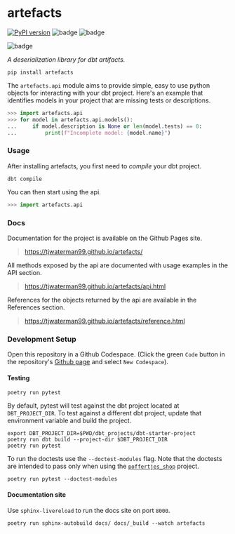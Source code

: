 # artefacts

[![PyPI version](https://badge.fury.io/py/artefacts.svg)](https://badge.fury.io/py/artefacts) ![badge](https://img.shields.io/badge/dbt-%3E%3D1.0-orange?style=flat&logo=dbt) ![badge](https://img.shields.io/pypi/pyversions/artefacts?logo=python) 

![badge](https://img.shields.io/github/workflow/status/tjwaterman99/artefacts/CI/main?label=CI)

_A deserialization library for dbt artifacts._

```
pip install artefacts
```

The `artefacts.api` module aims to provide simple, easy to use python objects for interacting with your dbt project. Here's an example that identifies models in your project that are missing tests or descriptions.

```py
>>> import artefacts.api
>>> for model in artefacts.api.models():
...     if model.description is None or len(model.tests) == 0:
...         print(f"Incomplete model: {model.name}")

```

### Usage

After installing artefacts, you first need to _compile_ your dbt project.

```
dbt compile
```

You can then start using the api.

```py
>>> import artefacts.api
```

### Docs

Documentation for the project is available on the Github Pages site.

> https://tjwaterman99.github.io/artefacts/

All methods exposed by the api are documented with usage examples in the API section.

> https://tjwaterman99.github.io/artefacts/api.html

References for the objects returned by the api are available in the References section.

> https://tjwaterman99.github.io/artefacts/reference.html

### Development Setup

Open this repository in a Github Codespace. (Click the green `Code` button in the repository's [Github page](https://github.com/tjwaterman99/artefacts) and select `New Codespace`).

#### Testing

```
poetry run pytest
```

By default, pytest will test against the dbt project located at `DBT_PROJECT_DIR`. To test against a different dbt project, update that environment variable and build the project.

```
export DBT_PROJECT_DIR=$PWD/dbt_projects/dbt-starter-project
poetry run dbt build --project-dir $DBT_PROJECT_DIR
poetry run pytest
```

To run the doctests use the `--doctest-modules` flag. Note that the doctests are intended to pass only when using the [`poffertjes_shop`](https://github.com/tjwaterman99/poffertjes_shop) project.

```
poetry run pytest --doctest-modules
```

#### Documentation site

Use `sphinx-livereload` to run the docs site on port `8000`.

```
poetry run sphinx-autobuild docs/ docs/_build --watch artefacts
```
